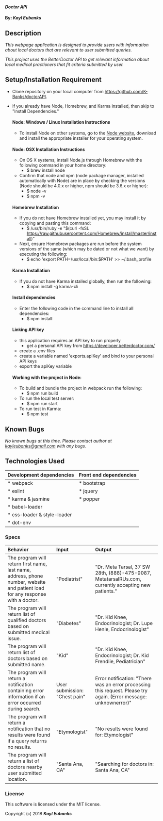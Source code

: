 #### _Doctor API_

#### By: _**Kayl Eubanks**_

## Description

_This webpage application is designed to provide users with information about local doctors that are relevant to user submitted queries._

_This project uses the BetterDoctor API to get relevant information about local medical practioners that fit criteria submitted by user._

## Setup/Installation Requirement

* Clone repository on your local computer from https://github.com/K-Banks/doctorAPI.
* If you already have Node, Homebrew, and Karma installed, then skip to "Install Dependencies."

  #### Node: Windows / Linux Installation Instructions
  * To install Node on other systems, go to the <a href="https://nodejs.org/en/">Node website</a>, download and install the appropriate installer for your operating system.

  #### Node: OSX Installation Instructions
  * On OS X systems, install Node.js through Homebrew with the following command in your home directory:
    * $ brew install node
  * Confirm that node and npm (node package manager, installed automatically with Node) are in place by checking the versions (Node should be 4.0.x or higher, npm should be 3.6.x or higher):
    * $ node -v
    * $ npm -v

  #### Homebrew Installation
  * If you do not have Homebrew installed yet, you may install it by copying and pasting this command:
    * $ /usr/bin/ruby -e "$(curl -fsSL https://raw.githubusercontent.com/Homebrew/install/master/install)"
  * Next, ensure Homebrew packages are run before the system versions of the same (which may be dated or not what we want) by executing the following:
    * $ echo 'export PATH=/usr/local/bin:$PATH' >> ~/.bash_profile

  #### Karma Installation
  * If you do not have Karma installed globally, then run the following:
    * $ npm install -g karma-cli

  #### Install dependencies
  * Enter the following code in the command line to install all dependencies:
    * $ npm install

  #### Linking API key
  * this application requires an API key to run properly
    * get a personal API key from https://developer.betterdoctor.com/
  * create a .env files
  * create a variable named 'exports.apiKey' and bind to your personal API keys
  * export the apiKey variable

  #### Working with the project in Node:
  * To build and bundle the project in webpack run the following:
    * $ npm run build
  * To run the local test server:
    * $ npm run start
  * To run test in Karma:
    * $ npm test



## Known Bugs

_No known bugs at this time._
_Please contact author at kayleubanks@gmail.com with any bugs._

## Technologies Used

| Development dependencies | Front end dependencies |
| :------------ | :------------- |
| * webpack | * bootstrap |
| * eslint | * jquery |
| * karma & jasmine | * popper
| * babel-loader |  |
| * css-loader & style-loader | | |
| * dot-env |  |


### Specs
| Behavior | Input | Output |
| :-------------     | :------------- | :------------- |
| The program will return first name, last name, address, phone number, website and patient load for any response with a doctor. | "Podiatrist" | "Dr. Meta Tarsal, 37 SW 28th, (888)-475-9087, MetatarsalRUs.com, currently accepting new patients." |
| The program will return list of qualified doctors based on submitted medical issue. | "Diabetes" | "Dr. Kid Knee, Endocrinologist; Dr. Lupe Henle, Endocrinologist" |
| The program will return list of doctors based on submitted name. | "Kid" | "Dr. Kid Knee, Endocrinologist; Dr. Kid Frendlie, Pediatrician" |
| The program will return a notification containing error information if an error occurred during search. | User submission: "Chest pain" | Error notification: "There was an error processing this request. Please try again. (Error message: unknownerror)" |
| The program will return a notification that no results were found if a query returns no results. | "Etymologist" | "No results were found for: Etymologist" |
| The program will return a list of doctors nearby user submitted location. | "Santa Ana, CA" | "Searching for doctors in: Santa Ana, CA" |


### License

This software is licensed under the MIT license.

Copyright (c) 2018 ****_Kayl Eubanks_****
